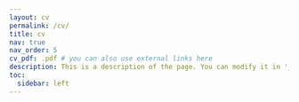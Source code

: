 ```yaml
---
layout: cv
permalink: /cv/
title: cv
nav: true
nav_order: 5
cv_pdf: .pdf # you can also use external links here
description: This is a description of the page. You can modify it in '_pages/cv.md'. You can also change or remove the top pdf download button.
toc:
  sidebar: left
---
```


